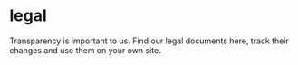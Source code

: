 # legal
Transparency is important to us. Find our legal documents here, track their changes and use them on your own site.
